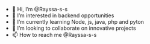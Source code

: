 - 👋 Hi, I’m @Rayssa-s-s
- 👀 I’m interested in backend opportunities
- 🌱 I’m currently learning Node, js, java, php and pyton
- 💞️ I’m looking to collaborate on innovative projects
- 📫 How to reach me @Rayssa-s-s

<!---
Rayssa-s-s/Rayssa-s-s is a ✨ special ✨ repository because its `README.md` (this file) appears on your GitHub profile.
You can click the Preview link to take a look at your changes.
--->
